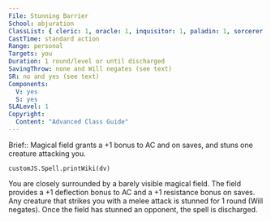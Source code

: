 ```yaml
---
File: Stunning Barrier
School: abjuration
ClassList: { cleric: 1, oracle: 1, inquisitor: 1, paladin: 1, sorcerer: 1, wizard: 1, psychic: 1 }
CastTime: standard action
Range: personal
Targets: you
Duration: 1 round/level or until discharged
SavingThrow: none and Will negates (see text)
SR: no and yes (see text)
Components:
  V: yes
  S: yes
SLALevel: 1
Copyright:
  Content: "Advanced Class Guide"
---
```

Brief:: Magical field grants a +1 bonus to AC and on saves, and stuns one creature attacking you.

```dataviewjs
customJS.Spell.printWiki(dv)
```

You are closely surrounded by a barely visible magical field.  The field provides a +1 deflection bonus to AC and a +1 resistance bonus on saves. Any creature that strikes you with a melee attack is stunned for 1 round (Will negates). Once the field has stunned an opponent, the spell is discharged.
